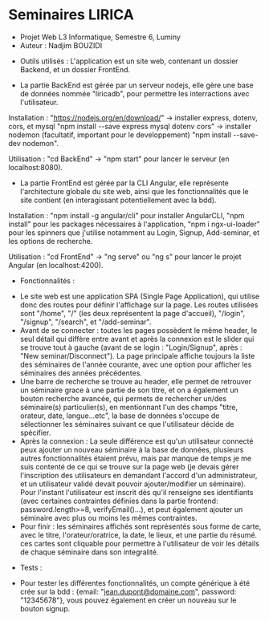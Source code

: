 # Seminaires LIRICA

- Projet Web L3 Informatique, Semestre 6, Luminy
- Auteur : Nadjim BOUZIDI

* Outils utilisés : L'application est un site web, contenant un dossier Backend, et un dossier FrontEnd. 
- La partie BackEnd est gérée par un serveur nodejs, elle gère une base de données nommée "liricadb", pour permettre les interractions avec l'utilisateur.

Installation : "https://nodejs.org/en/download/" -> installer express, dotenv, cors, et mysql "npm install --save express mysql dotenv cors" -> installer nodemon (facultatif, important pour le developpement) "npm install --save-dev nodemon".

Utilisation : "cd BackEnd" -> "npm start" pour lancer le serveur (en localhost:8080).

- La partie FrontEnd est gérée par la CLI Angular, elle représente l'architecture globale du site web, ainsi que les fonctionnalités que le site contient (en interagissant potentiellement avec la bdd).

Installation : "npm install -g angular/cli" pour installer AngularCLI, "npm install" pour les packages nécessaires à l'application, "npm i ngx-ui-loader" pour les spinners que j'utilise notamment au Login, Signup, Add-seminar, et les options de recherche.

Utilisation : "cd FrontEnd" -> "ng serve" ou "ng s" pour lancer le projet Angular (en localhost:4200).

* Fonctionnalités :

- Le site web est une application SPA (Single Page Application), qui utilise donc des routes pour définir l'affichage sur la page. Les routes utilisées sont "/home", "/" (les deux représentent la page d'accueil), "/login", "/signup", "/search", et "/add-seminar".
- Avant de se connecter :  toutes les pages possèdent le même header, le seul détail qui diffère entre avant et après la connexion est le slider qui se trouve tout à gauche (avant de se login : "Login/Signup", après : "New seminar/Disconnect"). La page principale affiche toujours la liste des séminaires de l'année courante, avec une option pour afficher les séminaires des années précédentes.
- Une barre de recherche se trouve au header, elle permet de retrouver un séminaire grace à une partie de son titre, et on a également un bouton recherche avancée, qui permets de rechercher un/des séminaire(s) particulier(s), en mentionnant l'un des champs "titre, orateur, date, langue...etc", la base de données s'occupe de sélectionner les séminaires suivant ce que l'utilisateur décide de spécifier.
- Après la connexion : La seule différence est qu'un utilisateur connecté peux ajouter un nouveau séminaire à la base de données, plusieurs autres fonctionnalités étaient prévu, mais par manque de temps je me suis contenté de ce qui se trouve sur la page web (je devais gérer l'inscription des utilisateurs en demandant l'accord d'un administrateur, et un utilisateur validé devait pouvoir ajouter/modifier un séminaire). Pour l'instant l'utilisateur est inscrit dès qu'il renseigne ses identifiants (avec certaines contraintes définies dans la partie frontend: password.length>=8, verifyEmail()...), et peut également ajouter un séminaire avec plus ou moins les mêmes contraintes.
- Pour finir : les séminaires affichés sont représentés sous forme de carte, avec le titre, l'orateur/oratrice, la date, le lieux, et une partie du résumé. ces cartes sont cliquable pour permettre à l'utilisateur de voir les détails de chaque séminaire dans son integralité.

* Tests : 

- Pour tester les différentes fonctionnalités, un compte générique à été crée sur la bdd : {email: "jean.dupont@domaine.com", password: "12345678"}, vous pouvez également en créer un nouveau sur le bouton signup.
